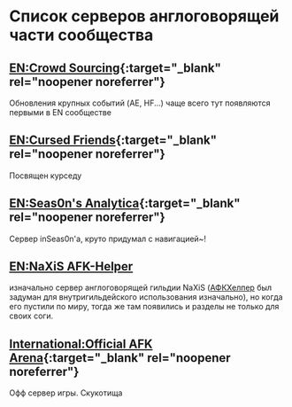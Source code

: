 # Список серверов англоговорящей части сообщества

## [EN:Crowd Sourcing](https://discord.gg/EYtHQVWSyn){:target="_blank" rel="noopener noreferrer"}

Обновления крупных событий (AE, HF...) чаще всего тут появляются первыми в EN сообществе

## [EN:Cursed Friends](https://discord.gg/5neB6RzAHv){:target="_blank" rel="noopener noreferrer"}

Посвящен курседу

## [EN:Seas0n's Analytica](https://discord.gg/n8mutNttdZ){:target="_blank" rel="noopener noreferrer"}

Сервер inSeas0n'a, круто придумал с навигацией~!

## [EN:NaXiS AFK-Helper](https://discord.com/invite/H6NY2hG)

 изначально сервер англоговорящей гильдии  NaXiS ([АФКХелпер](https://afkhelper.nax.is/) был задуман для внутригильдейского использования изначально), но когда его пустили по миру, тогда же там появились и разделы не только для своих соги.

## [International:Official AFK Arena](https://discord.gg/afkarena){:target="_blank" rel="noopener noreferrer"}

Офф сервер игры. Скукотища
